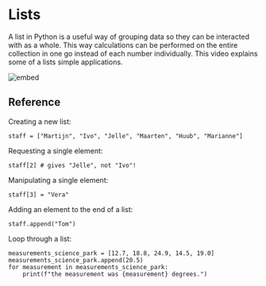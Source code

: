 # Lists

A list in Python is a useful way of grouping data so they can be interacted with as a whole. This way calculations can be performed on the entire collection in one go instead of each number individually. This video explains some of a lists simple applications.

![embed](https://player.vimeo.com/video/287247201)

## Reference

Creating a new list:

    staff = ["Martijn", "Ivo", "Jelle", "Maarten", "Huub", "Marianne"]

Requesting a single element:

    staff[2] # gives "Jelle", not "Ivo"!

Manipulating a single element:

    staff[3] = "Vera"

Adding an element to the end of a list:

    staff.append("Tom")

Loop through a list:

    measurements_science_park = [12.7, 18.8, 24.9, 14.5, 19.0]
    measurements_science_park.append(20.5)
    for measurement in measurements_science_park:
        print(f"the measurement was {measurement} degrees.")
